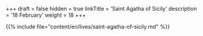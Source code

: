 +++
draft = false
hidden = true
linkTitle = 'Saint Agatha of Sicily'
description = '18 February'
weight = 18
+++

{{% include file="content/en/lives/saint-agatha-of-sicily.md" %}}
